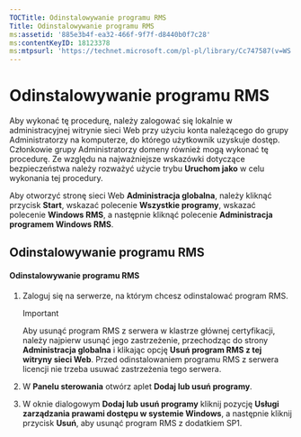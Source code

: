 ```yaml
---
TOCTitle: Odinstalowywanie programu RMS
Title: Odinstalowywanie programu RMS
ms:assetid: '885e3b4f-ea32-466f-9f7f-d8440b0f7c28'
ms:contentKeyID: 18123378
ms:mtpsurl: 'https://technet.microsoft.com/pl-pl/library/Cc747587(v=WS.10)'
---
```


Odinstalowywanie programu RMS
=============================

Aby wykonać tę procedurę, należy zalogować się lokalnie w administracyjnej witrynie sieci Web przy użyciu konta należącego do grupy Administratorzy na komputerze, do którego użytkownik uzyskuje dostęp. Członkowie grupy Administratorzy domeny również mogą wykonać tę procedurę. Ze względu na najważniejsze wskazówki dotyczące bezpieczeństwa należy rozważyć użycie trybu **Uruchom jako** w celu wykonania tej procedury.

Aby otworzyć stronę sieci Web **Administracja globalna**, należy kliknąć przycisk **Start**, wskazać polecenie **Wszystkie programy**, wskazać polecenie **Windows RMS**, a następnie kliknąć polecenie **Administracja programem Windows RMS**.

Odinstalowywanie programu RMS
-----------------------------

#### Odinstalowywanie programu RMS

1.  Zaloguj się na serwerze, na którym chcesz odinstalować program RMS.

    > [!Important]  
    > Aby usunąć program RMS z serwera w klastrze głównej certyfikacji, należy najpierw usunąć jego zastrzeżenie, przechodząc do strony **Administracja globalna** i klikając opcję **Usuń program RMS z tej witryny sieci Web**. Przed odinstalowaniem programu RMS z serwera licencji nie trzeba usuwać zastrzeżenia tego serwera. 

2.  W **Panelu sterowania** otwórz aplet **Dodaj lub usuń programy**.

3.  W oknie dialogowym **Dodaj lub usuń programy** kliknij pozycję **Usługi zarządzania prawami dostępu w systemie Windows**, a następnie kliknij przycisk **Usuń**, aby usunąć program RMS z dodatkiem SP1.
